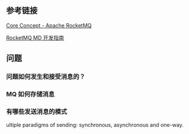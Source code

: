 ## 参考链接

[Core Concept - Apache RocketMQ](https://rocketmq.apache.org/docs/core-concept/)

[RocketMQ MD 开发指南](https://www.bookstack.cn/read/rocketmq-all-4.7.1/spilt.1.b3070dccaaf1c519.md)



## 问题

### 问题如何发生和接受消息的？

### MQ 如何存储消息

### 有哪些发送消息的模式

ultiple paradigms of sending: synchronous, asynchronous and one-way.

